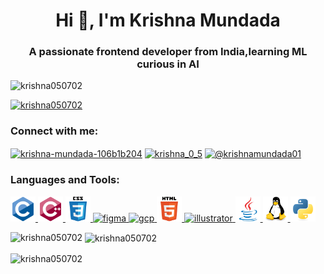 <h1 align="center">Hi 👋, I'm Krishna Mundada</h1>
<h3 align="center">A passionate frontend developer from India,learning ML curious in AI</h3>

<p align="left"> <img src="https://komarev.com/ghpvc/?username=krishna050702&label=Profile%20views&color=0e75b6&style=flat" alt="krishna050702" /> </p>

<p align="left"> <a href="https://github.com/ryo-ma/github-profile-trophy"><img src="https://github-profile-trophy.vercel.app/?username=krishna050702" alt="krishna050702" /></a> </p>

<h3 align="left">Connect with me:</h3>
<p align="left">
<a href="https://linkedin.com/in/krishna-mundada-106b1b204" target="blank"><img align="center" src="https://raw.githubusercontent.com/rahuldkjain/github-profile-readme-generator/master/src/images/icons/Social/linked-in-alt.svg" alt="krishna-mundada-106b1b204" height="30" width="40" /></a>
<a href="https://www.codechef.com/users/krishna_0_5" target="blank"><img align="center" src="https://cdn.jsdelivr.net/npm/simple-icons@3.1.0/icons/codechef.svg" alt="krishna_0_5" height="30" width="40" /></a>
<a href="https://www.hackerrank.com/@krishnamundada01" target="blank"><img align="center" src="https://raw.githubusercontent.com/rahuldkjain/github-profile-readme-generator/master/src/images/icons/Social/hackerrank.svg" alt="@krishnamundada01" height="30" width="40" /></a>
</p>

<h3 align="left">Languages and Tools:</h3>
<p align="left"> <a href="https://www.cprogramming.com/" target="_blank" rel="noreferrer"> <img src="https://raw.githubusercontent.com/devicons/devicon/master/icons/c/c-original.svg" alt="c" width="40" height="40"/> </a> <a href="https://www.w3schools.com/cpp/" target="_blank" rel="noreferrer"> <img src="https://raw.githubusercontent.com/devicons/devicon/master/icons/cplusplus/cplusplus-original.svg" alt="cplusplus" width="40" height="40"/> </a> <a href="https://www.w3schools.com/css/" target="_blank" rel="noreferrer"> <img src="https://raw.githubusercontent.com/devicons/devicon/master/icons/css3/css3-original-wordmark.svg" alt="css3" width="40" height="40"/> </a> <a href="https://www.figma.com/" target="_blank" rel="noreferrer"> <img src="https://www.vectorlogo.zone/logos/figma/figma-icon.svg" alt="figma" width="40" height="40"/> </a> <a href="https://cloud.google.com" target="_blank" rel="noreferrer"> <img src="https://www.vectorlogo.zone/logos/google_cloud/google_cloud-icon.svg" alt="gcp" width="40" height="40"/> </a> <a href="https://www.w3.org/html/" target="_blank" rel="noreferrer"> <img src="https://raw.githubusercontent.com/devicons/devicon/master/icons/html5/html5-original-wordmark.svg" alt="html5" width="40" height="40"/> </a> <a href="https://www.adobe.com/in/products/illustrator.html" target="_blank" rel="noreferrer"> <img src="https://www.vectorlogo.zone/logos/adobe_illustrator/adobe_illustrator-icon.svg" alt="illustrator" width="40" height="40"/> </a> <a href="https://www.java.com" target="_blank" rel="noreferrer"> <img src="https://raw.githubusercontent.com/devicons/devicon/master/icons/java/java-original.svg" alt="java" width="40" height="40"/> </a> <a href="https://www.linux.org/" target="_blank" rel="noreferrer"> <img src="https://raw.githubusercontent.com/devicons/devicon/master/icons/linux/linux-original.svg" alt="linux" width="40" height="40"/> </a> <a href="https://www.python.org" target="_blank" rel="noreferrer"> <img src="https://raw.githubusercontent.com/devicons/devicon/master/icons/python/python-original.svg" alt="python" width="40" height="40"/> </a> </p>

<p><img align="left" src="https://github-readme-stats.vercel.app/api/top-langs?username=krishna050702&show_icons=true&locale=en&layout=compact" alt="krishna050702" /></p>

<p>&nbsp;<img align="center" src="https://github-readme-stats.vercel.app/api?username=krishna050702&show_icons=true&locale=en" alt="krishna050702" /></p>

<p><img align="center" src="https://github-readme-streak-stats.herokuapp.com/?user=krishna050702&" alt="krishna050702" /></p>
